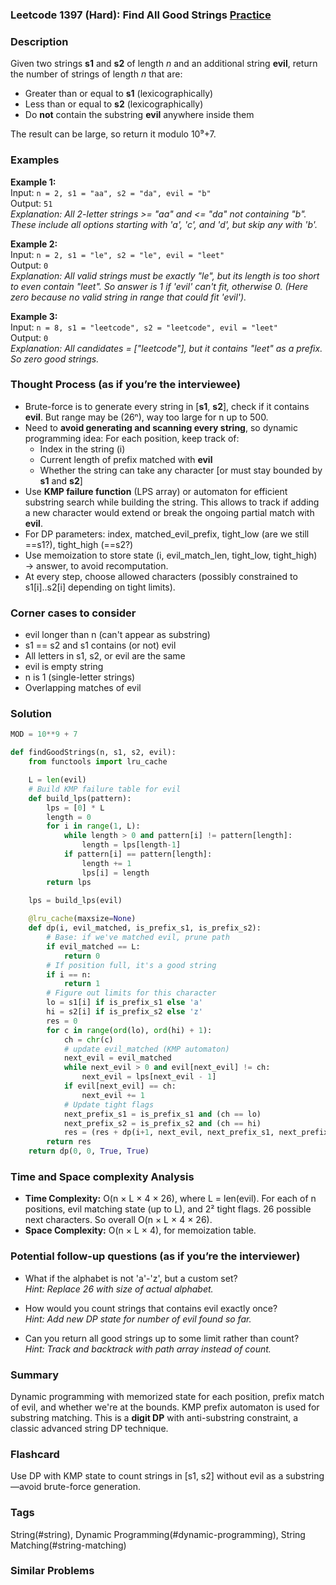 ### Leetcode 1397 (Hard): Find All Good Strings [Practice](https://leetcode.com/problems/find-all-good-strings)

### Description  
Given two strings **s1** and **s2** of length *n* and an additional string **evil**, return the number of strings of length *n* that are:
- Greater than or equal to **s1** (lexicographically)
- Less than or equal to **s2** (lexicographically)
- Do **not** contain the substring **evil** anywhere inside them

The result can be large, so return it modulo 10⁹+7.

### Examples  
**Example 1:**  
Input: `n = 2, s1 = "aa", s2 = "da", evil = "b"`  
Output: `51`  
*Explanation: All 2-letter strings >= "aa" and <= "da" not containing "b". These include all options starting with 'a', 'c', and 'd', but skip any with 'b'.*

**Example 2:**  
Input: `n = 2, s1 = "le", s2 = "le", evil = "leet"`  
Output: `0`  
*Explanation: All valid strings must be exactly "le", but its length is too short to even contain "leet". So answer is 1 if 'evil' can't fit, otherwise 0. (Here zero because no valid string in range that could fit 'evil').*

**Example 3:**  
Input: `n = 8, s1 = "leetcode", s2 = "leetcode", evil = "leet"`  
Output: `0`  
*Explanation: All candidates = ["leetcode"], but it contains "leet" as a prefix. So zero good strings.*

### Thought Process (as if you’re the interviewee)  
- Brute-force is to generate every string in [**s1**, **s2**], check if it contains **evil**. But range may be (26ⁿ), way too large for n up to 500.
- Need to **avoid generating and scanning every string**, so dynamic programming idea: For each position, keep track of: 
    - Index in the string (i)
    - Current length of prefix matched with **evil**
    - Whether the string can take any character [or must stay bounded by **s1** and **s2**]
- Use **KMP failure function** (LPS array) or automaton for efficient substring search while building the string. This allows to track if adding a new character would extend or break the ongoing partial match with **evil**.
- For DP parameters: index, matched_evil_prefix, tight_low (are we still ==s1?), tight_high (==s2?)
- Use memoization to store state (i, evil_match_len, tight_low, tight_high) → answer, to avoid recomputation.
- At every step, choose allowed characters (possibly constrained to s1[i]..s2[i] depending on tight limits).

### Corner cases to consider  
- evil longer than n (can't appear as substring)
- s1 == s2 and s1 contains (or not) evil
- All letters in s1, s2, or evil are the same
- evil is empty string
- n is 1 (single-letter strings)
- Overlapping matches of evil

### Solution

```python
MOD = 10**9 + 7

def findGoodStrings(n, s1, s2, evil):
    from functools import lru_cache

    L = len(evil)
    # Build KMP failure table for evil
    def build_lps(pattern):
        lps = [0] * L
        length = 0
        for i in range(1, L):
            while length > 0 and pattern[i] != pattern[length]:
                length = lps[length-1]
            if pattern[i] == pattern[length]:
                length += 1
                lps[i] = length
        return lps

    lps = build_lps(evil)
    
    @lru_cache(maxsize=None)
    def dp(i, evil_matched, is_prefix_s1, is_prefix_s2):
        # Base: if we've matched evil, prune path
        if evil_matched == L:
            return 0
        # If position full, it's a good string
        if i == n:
            return 1
        # Figure out limits for this character
        lo = s1[i] if is_prefix_s1 else 'a'
        hi = s2[i] if is_prefix_s2 else 'z'
        res = 0
        for c in range(ord(lo), ord(hi) + 1):
            ch = chr(c)
            # update evil_matched (KMP automaton)
            next_evil = evil_matched
            while next_evil > 0 and evil[next_evil] != ch:
                next_evil = lps[next_evil - 1]
            if evil[next_evil] == ch:
                next_evil += 1
            # Update tight flags
            next_prefix_s1 = is_prefix_s1 and (ch == lo)
            next_prefix_s2 = is_prefix_s2 and (ch == hi)
            res = (res + dp(i+1, next_evil, next_prefix_s1, next_prefix_s2)) % MOD
        return res
    return dp(0, 0, True, True)
```

### Time and Space complexity Analysis  

- **Time Complexity:** O(n × L × 4 × 26), where L = len(evil). For each of n positions, evil matching state (up to L), and 2² tight flags. 26 possible next characters. So overall O(n × L × 4 × 26).
- **Space Complexity:** O(n × L × 4), for memoization table.


### Potential follow-up questions (as if you’re the interviewer)  

- What if the alphabet is not 'a'-'z', but a custom set?  
  *Hint: Replace 26 with size of actual alphabet.*

- How would you count strings that contains evil exactly once?  
  *Hint: Add new DP state for number of evil found so far.*

- Can you return all good strings up to some limit rather than count?  
  *Hint: Track and backtrack with path array instead of count.*

### Summary
Dynamic programming with memorized state for each position, prefix match of evil, and whether we're at the bounds. KMP prefix automaton is used for substring matching. This is a **digit DP** with anti-substring constraint, a classic advanced string DP technique.


### Flashcard
Use DP with KMP state to count strings in [s1, s2] without evil as a substring—avoid brute-force generation.

### Tags
String(#string), Dynamic Programming(#dynamic-programming), String Matching(#string-matching)

### Similar Problems
